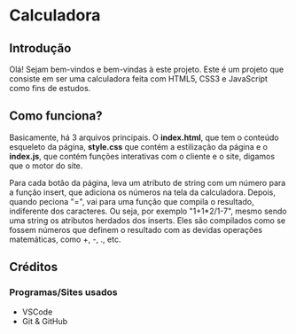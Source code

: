<h1>Calculadora</h1>
<h2>Introdução</h2>
<p>Olá! Sejam bem-vindos e bem-vindas à este projeto. Este é um projeto que consiste em ser uma calculadora feita com HTML5, CSS3 e JavaScript como fins de estudos.</p>
<h2>Como funciona?</h2>
<p>Basicamente, há 3 arquivos principais. O <strong>index.html</strong>, que tem o conteúdo esqueleto da página, <strong>style.css</strong> que contém a estilização da página e o <strong>index.js</strong>, que contém funções interativas com o cliente e o site, digamos que o motor do site.</p>
<p>Para cada botão da página, leva um atributo de string com um número para a função insert, que adiciona os números na tela da calculadora. Depois, quando peciona "=", vai para uma função que compila o resultado, indiferente dos caracteres. Ou seja, por exemplo "1+1*2/1-7", mesmo sendo uma string os atributos herdados dos inserts. Eles são compilados como se fossem números que definem o resultado com as devidas operações matemáticas, como +, -, ., etc.</p>
<h2>Créditos</h2>
<h3>Programas/Sites usados</h3>
<ul>
    <li>VSCode</li>
    <li>Git & GitHub</li>
</ul>